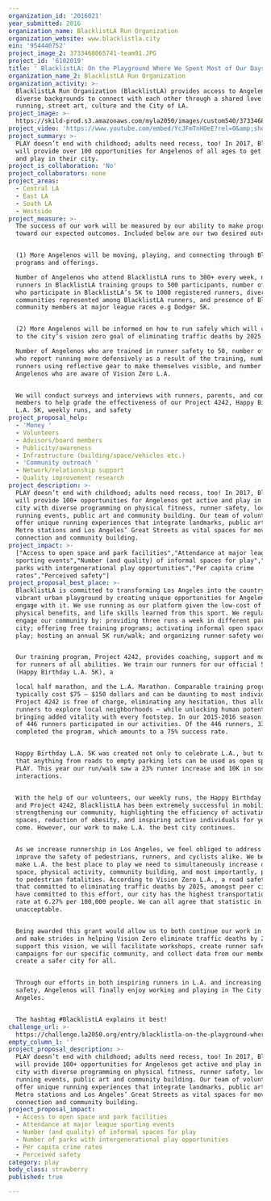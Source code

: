 ```yaml
---
organization_id: '2016021'
year_submitted: 2016
organization_name: BlacklistLA Run Organization
organization_website: www.blacklistla.city
ein: '954440752'
project_image_2: 3733468065741-team91.JPG
project_id: '6102019'
title: ' BlacklistLA: On the Playground Where We Spent Most of Our Days'
organization_name_2: BlacklistLA Run Organization
organization_activity: >-
  BlacklistLA Run Organization (BlacklistLA) provides access to Angelenos of
  diverse backgrounds to connect with each other through a shared love of
  running, street art, culture and the City of LA.
project_image: >-
  https://skild-prod.s3.amazonaws.com/myla2050/images/custom540/3733468065741-team91.JPG
project_video: 'https://www.youtube.com/embed/YcJFmTnHOeE?rel=0&amp;showinfo=0'
project_summary: >-
  PLAY doesn’t end with childhood; adults need recess, too! In 2017, BlacklistLA
  will provide over 100 opportunities for Angelenos of all ages to get active
  and play in their city.
project_is_collaboration: 'No'
project_collaborators: none
project_areas:
  - Central LA
  - East LA
  - South LA
  - Westside
project_measure: >-
  The success of our work will be measured by our ability to make progress
  toward our expected outcomes. Included below are our two desired outcomes: 


  (1) More Angelenos will be moving, playing, and connecting through BlacklistLA
  programs and offerings.

  Number of Angelenos who attend BlacklistLA runs to 300+ every week, number of
  runners in BlacklistLA training groups to 500 participants, number of runners
  who participate in BlacklistLA’s 5K to 1000 registered runners, diversity of
  communities represented among BlacklistLA runners, and presence of BlacklistLA
  community members at major league races e.g Dodger 5K.


  (2) More Angelenos will be informed on how to run safely which will contribute
  to the city’s vision zero goal of eliminating traffic deaths by 2025.

  Number of Angelenos who are trained in runner safety to 50, number of runners
  who report running more defensively as a result of the training, number of
  runners using reflective gear to make themselves visible, and number of
  Angelenos who are aware of Vision Zero L.A.


  We will conduct surveys and interviews with runners, parents, and community
  members to help grade the effectiveness of our Project 4242, Happy Birthday
  L.A. 5K, weekly runs, and safety
project_proposal_help:
  - 'Money '
  - Volunteers
  - Advisors/board members
  - Publicity/awareness
  - Infrastructure (building/space/vehicles etc.)
  - 'Community outreach '
  - Network/relationship support
  - Quality improvement research
project_description: >-
  PLAY doesn’t end with childhood; adults need recess, too! In 2017, BlacklistLA
  will provide 100+ opportunities for Angelenos get active and play in their
  city with diverse programming on physical fitness, runner safety, local
  running events, public art and community building. Our team of volunteers will
  offer unique running experiences that integrate landmarks, public art, parks,
  Metro stations and Los Angeles’ Great Streets as vital spaces for movement,
  connection and community building.
project_impact: >-
  ["Access to open space and park facilities","Attendance at major league
  sporting events","Number (and quality) of informal spaces for play","Number of
  parks with intergenerational play opportunities","Per capita crime
  rates","Perceived safety"]
project_proposal_best_place: >-
  BlacklistLA is committed to transforming Los Angeles into the country’s most
  vibrant urban playground by creating unique opportunities for Angelenos to
  engage with it. We use running as our platform given the low-cost of entry,
  physical benefits, and life skills learned from this sport. We regularly
  engage our community by: providing three runs a week in different parts of the
  city; offering free training programs; activating informal open spaces for
  play; hosting an annual 5K run/walk; and organizing runner safety workshops.


  Our training program, Project 4242, provides coaching, support and motivation
  for runners of all abilities. We train our runners for our official 5K race
  (Happy Birthday L.A. 5K), a

  local half marathon, and the L.A. Marathon. Comparable training programs
  typically cost $75 — $150 dollars and can be daunting to most individuals.
  Project 4242 is free of charge, eliminating any hesitation, thus allowing
  runners to explore local neighborhoods – while unlocking human potential and
  bringing added vitality with every footstep. In our 2015-2016 season, a total
  of 446 runners participated in our activities. Of the 446 runners, 335
  completed the program, which amounts to a 75% success rate.  


  Happy Birthday L.A. 5K was created not only to celebrate L.A., but to prove
  that anything from roads to empty parking lots can be used as open space for
  PLAY. This year our run/walk saw a 23% runner increase and 10K in social media
  interactions.


  With the help of our volunteers, our weekly runs, the Happy Birthday L.A. 5K
  and Project 4242, BlacklistLA has been extremely successful in mobilizing and
  strengthening our community, highlighting the efficiency of activating public
  spaces, reduction of obesity, and inspiring active individuals for years to
  come. However, our work to make L.A. the best city continues.


  As we increase runnership in Los Angeles, we feel obliged to address and
  improve the safety of pedestrians, runners, and cyclists alike. We believe to
  make L.A. the best place to play we need to simultaneously increase open
  space, physical activity, community building, and most importantly, put an end
  to pedestrian fatalities. According to Vision Zero L.A., a road safety policy
  that committed to eliminating traffic deaths by 2025, amongst peer cities that
  have committed to this effort, our city has the highest transportation death
  rate at 6.27% per 100,000 people. We can all agree that statistic in
  unacceptable.


  Being awarded this grant would allow us to both continue our work in running
  and make strides in helping Vision Zero eliminate traffic deaths by 2025. To
  support this vision, we will facilitate workshops, create runner safety
  campaigns for our specific community, and collect data from our members to
  create a safer city for all.


  Through our efforts in both inspiring runners in L.A. and increasing runner
  safety, Angelenos will finally enjoy working and playing in The City of
  Angeles. 


  The hashtag #BlacklistLA explains it best!
challenge_url: >-
  https://challenge.la2050.org/entry/blacklistla-on-the-playground-where-we-spent-most-of-our-days
empty_column_1: ''
project_proposal_description: >-
  PLAY doesn’t end with childhood; adults need recess, too! In 2017, BlacklistLA
  will provide 100+ opportunities for Angelenos get active and play in their
  city with diverse programming on physical fitness, runner safety, local
  running events, public art and community building. Our team of volunteers will
  offer unique running experiences that integrate landmarks, public art, parks,
  Metro stations and Los Angeles’ Great Streets as vital spaces for movement,
  connection and community building.
project_proposal_impact:
  - Access to open space and park facilities
  - Attendance at major league sporting events
  - Number (and quality) of informal spaces for play
  - Number of parks with intergenerational play opportunities
  - Per capita crime rates
  - Perceived safety
category: play
body_class: strawberry
published: true

---
```


